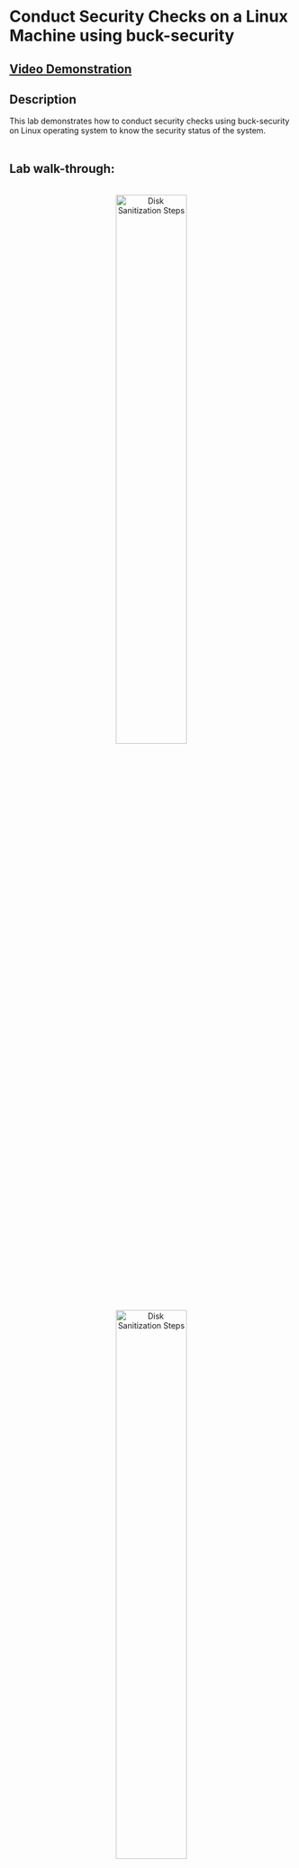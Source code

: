 <h1>Conduct Security Checks on a Linux Machine using buck-security</h1>

 ## [Video Demonstration](https://drive.google.com/file/d/1Ob_wuU5Bz_GEeufFliVOMwgZZeQa1UYF/view?usp=sharing)

<h2>Description</h2>
This lab demonstrates how to conduct security checks using buck-security on Linux operating system to know the security status of the system.<br />
<br />

<h2>Lab walk-through:</h2>

<p align="center">
<br/>
<img src="https://i.imgur.com/lqQkfuZ.png" height="50%" width="50%" alt="Disk Sanitization Steps"/>
<br />
<p align="center">
<br/>
<img src="https://i.imgur.com/RAiLZJN.png" height="50%" width="50%" alt="Disk Sanitization Steps"/>
<br />
<br />
